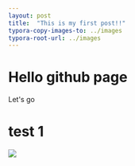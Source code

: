 ```yaml
---
layout: post
title:  "This is my first post!!"
typora-copy-images-to: ../images
typora-root-url: ../images
---
```



# Hello github page

Let's go

# test 1

![](/testimage.png)

